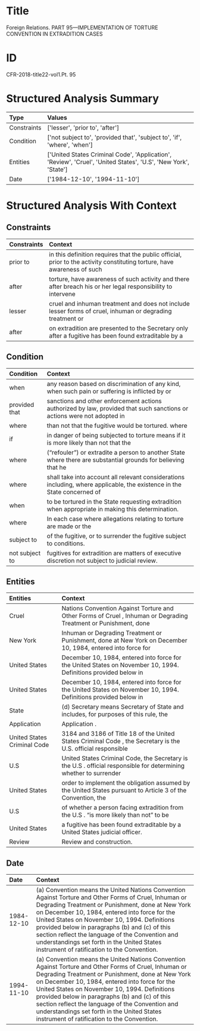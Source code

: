 # Title

 Foreign Relations. PART 95—IMPLEMENTATION OF TORTURE CONVENTION IN EXTRADITION CASES


# ID

 CFR-2018-title22-vol1.Pt. 95


# Structured Analysis Summary

| Type        | Values                                                                                                         |
|:------------|:---------------------------------------------------------------------------------------------------------------|
| Constraints | ['lesser', 'prior to', 'after']                                                                                |
| Condition   | ['not subject to', 'provided that', 'subject to', 'if', 'where', 'when']                                       |
| Entities    | ['United States Criminal Code', 'Application', 'Review', 'Cruel', 'United States', 'U.S', 'New York', 'State'] |
| Date        | ['1984-12-10', '1994-11-10']                                                                                   |


# Structured Analysis With Context

 


## Constraints

| Constraints   | Context                                                                                                                  |
|:--------------|:-------------------------------------------------------------------------------------------------------------------------|
| prior to      | in this definition requires that the public official, prior to the activity constituting torture, have awareness of such |
| after         | torture, have awareness of such activity and there after breach his or her legal responsibility to intervene             |
| lesser        | cruel and inhuman treatment and does not include lesser forms of cruel, inhuman or degrading treatment or                |
| after         | on extradition are presented to the Secretary only after a fugitive has been found extraditable by a                     |


## Condition

| Condition      | Context                                                                                                                   |
|:---------------|:--------------------------------------------------------------------------------------------------------------------------|
| when           | any reason based on discrimination of any kind, when such pain or suffering is inflicted by or                            |
| provided that  | sanctions and other enforcement actions authorized by law, provided that such sanctions or actions were not adopted in    |
| where          | than not that the fugitive would be tortured. where                                                                       |
| if             | in danger of being subjected to torture means if it is more likely than not that the                                      |
| where          | (&#8220;refouler&#8221;) or extradite a person to another State where there are substantial grounds for believing that he |
| where          | shall take into account all relevant considerations including, where applicable, the existence in the State concerned of  |
| when           | to be tortured in the State requesting extradition when  appropriate in making this determination.                        |
| where          | In each case  where allegations relating to torture are made or the                                                       |
| subject to     | of the fugitive, or to surrender the fugitive subject to  conditions.                                                     |
| not subject to | fugitives for extradition are matters of executive discretion not subject to  judicial review.                            |


## Entities

| Entities                    | Context                                                                                                           |
|:----------------------------|:------------------------------------------------------------------------------------------------------------------|
| Cruel                       | Nations Convention Against Torture and Other Forms of Cruel , Inhuman or Degrading Treatment or Punishment, done  |
| New York                    | Inhuman or Degrading Treatment or Punishment, done at New York on December 10, 1984, entered into force for       |
| United States               | December 10, 1984, entered into force for the United States on November 10, 1994. Definitions provided below in   |
| United States               | December 10, 1984, entered into force for the United States on November 10, 1994. Definitions provided below in   |
| State                       | (d) Secretary means Secretary of  State and includes, for purposes of this rule, the                              |
| Application                 | Application .                                                                                                     |
| United States Criminal Code | 3184 and 3186 of Title 18 of the United States Criminal Code , the Secretary is the U.S. official responsible     |
| U.S                         | United States Criminal Code, the Secretary is the U.S . official responsible for determining whether to surrender |
| United States               | order to implement the obligation assumed by the United States pursuant to Article 3 of the Convention, the       |
| U.S                         | of whether a person facing extradition from the U.S . &#8220;is more likely than not&#8221; to be                 |
| United States               | a fugitive has been found extraditable by a United States  judicial officer.                                      |
| Review                      | Review  and construction.                                                                                         |


## Date

| Date       | Context                                                                                                                                                                                                                                                                                                                                                                                                                                                      |
|:-----------|:-------------------------------------------------------------------------------------------------------------------------------------------------------------------------------------------------------------------------------------------------------------------------------------------------------------------------------------------------------------------------------------------------------------------------------------------------------------|
| 1984-12-10 | (a) Convention means the United Nations Convention Against Torture and Other Forms of Cruel, Inhuman or Degrading Treatment or Punishment, done at New York on December 10, 1984, entered into force for the United States on November 10, 1994. Definitions provided below in paragraphs (b) and (c) of this section reflect the language of the Convention and understandings set forth in the United States instrument of ratification to the Convention. |
| 1994-11-10 | (a) Convention means the United Nations Convention Against Torture and Other Forms of Cruel, Inhuman or Degrading Treatment or Punishment, done at New York on December 10, 1984, entered into force for the United States on November 10, 1994. Definitions provided below in paragraphs (b) and (c) of this section reflect the language of the Convention and understandings set forth in the United States instrument of ratification to the Convention. |


